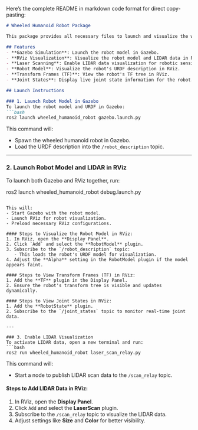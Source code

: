 Here’s the complete README in markdown code format for direct copy-pasting:

```markdown
# Wheeled Humanoid Robot Package

This package provides all necessary files to launch and visualize the wheeled humanoid robot in **Gazebo** and **RViz**. It includes CAD models, URDF files, configuration, and launch files.

## Features
- **Gazebo Simulation**: Launch the robot model in Gazebo.
- **RViz Visualization**: Visualize the robot model and LIDAR data in RViz.
- **Laser Scanning**: Enable LIDAR data visualization for robotic sensing.
- **Robot Model**: Visualize the robot's URDF description in RViz.
- **Transform Frames (TF)**: View the robot's TF tree in RViz.
- **Joint States**: Display live joint state information for the robot.

## Launch Instructions

### 1. Launch Robot Model in Gazebo
To launch the robot model and URDF in Gazebo:
```bash
ros2 launch wheeled_humanoid_robot gazebo.launch.py
```

This command will:
- Spawn the wheeled humanoid robot in Gazebo.
- Load the URDF description into the `/robot_description` topic.

---

### 2. Launch Robot Model and LIDAR in RViz
To launch both Gazebo and RViz together, run:

ros2 launch wheeled_humanoid_robot debug.launch.py
```

This will:
- Start Gazebo with the robot model.
- Launch RViz for robot visualization.
- Preload necessary RViz configurations.

#### Steps to Visualize the Robot Model in RViz:
1. In RViz, open the **Display Panel**.
2. Click `Add` and select the **RobotModel** plugin.
3. Subscribe to the `/robot_description` topic:
   - This loads the robot's URDF model for visualization.
4. Adjust the **Alpha** setting in the RobotModel plugin if the model appears faint.

#### Steps to View Transform Frames (TF) in RViz:
1. Add the **TF** plugin in the Display Panel.
2. Ensure the robot's transform tree is visible and updates dynamically.

#### Steps to View Joint States in RViz:
1. Add the **RobotState** plugin.
2. Subscribe to the `/joint_states` topic to monitor real-time joint data.

---

### 3. Enable LIDAR Visualization
To activate LIDAR data, open a new terminal and run:
```bash
ros2 run wheeled_humanoid_robot laser_scan_relay.py
```

This command will:
- Start a node to publish LIDAR scan data to the `/scan_relay` topic.

#### Steps to Add LIDAR Data in RViz:
1. In RViz, open the **Display Panel**.
2. Click `Add` and select the **LaserScan** plugin.
3. Subscribe to the `/scan_relay` topic to visualize the LIDAR data.
4. Adjust settings like **Size** and **Color** for better visibility.
